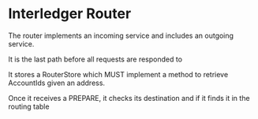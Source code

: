 # Interledger Router

The router implements an incoming service and includes an outgoing service.

It is the last path before all requests are responded to

It stores a RouterStore which MUST implement a method to retrieve AccountIds given an address. 

Once it receives a PREPARE, it checks its destination and if it finds it in the routing table 
